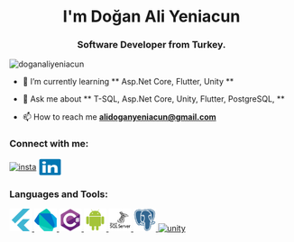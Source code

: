 
<!---
fofofeng/fofofeng is a ✨ special ✨ repository because its `README.md` (this file) appears on your GitHub profile.
You can click the Preview link to take a look at your changes.
--->
<h1 align="center"> I'm Doğan Ali Yeniacun</h1>
<h3 align="center">Software Developer from Turkey.</h3>

<p align="left"> <img src="https://komarev.com/ghpvc/?username=doganaliyeniacun&label=Total%20view&color=08fd7e&style=flat" alt="doganaliyeniacun" /> </p>


- 🌱 I’m currently learning ** Asp.Net Core, Flutter, Unity **

- 💬 Ask me about ** T-SQL, Asp.Net Core, Unity, Flutter, PostgreSQL, **

- 📫 How to reach me **alidoganyeniacun@gmail.com**

<h3 align="left">Connect with me:</h3>
<p align="left">
<a href="https://instagram.com/doganali07" target="blank"><img align="center" src="https://raw.githubusercontent.com/rahuldkjain/github-profile-readme-generator/master/src/images/icons/Social/instagram.svg" alt="insta" height="30" width="40" /></a>
  <a href="https://www.linkedin.com/in/doğan-ali-yeniacun-63a772190/" target="blank"><img align="center" src="https://raw.githubusercontent.com/devicons/devicon/master/icons/linkedin/linkedin-original.svg" alt="in" height="30" width="40" /></a>
</p>

<h3 align="left">Languages and Tools:</h3>
<p align="left"> 
<a href="https://getbootstrap.com" target="_blank"> <img src="https://raw.githubusercontent.com/devicons/devicon/master/icons/flutter/flutter-plain.svg" alt="flutter" width="40" height="40"/> </a>  <a href="https://getbootstrap.com" target="_blank"> <img src="https://raw.githubusercontent.com/devicons/devicon/master/icons/dart/dart-original.svg" alt="dart" width="40" height="40"/> </a>  <a href="https://www.w3schools.com/cs/" target="_blank"> <img src="https://raw.githubusercontent.com/devicons/devicon/master/icons/csharp/csharp-original.svg" alt="csharp" width="40" height="40"/> </a> <a href="https://www.w3schools.com/cs/" target="_blank"> <img src="https://raw.githubusercontent.com/devicons/devicon/master/icons/android/android-plain.svg" alt="android" width="40" height="40"/> </a> <a href="https://www.w3schools.com/cs/" target="_blank"> <img src="https://raw.githubusercontent.com/devicons/devicon/master/icons/microsoftsqlserver/microsoftsqlserver-plain-wordmark.svg" alt="sql" width="40" height="40"/> </a> <a href="https://www.w3schools.com/cs/" target="_blank"> <img src="https://raw.githubusercontent.com/devicons/devicon/master/icons/postgresql/postgresql-plain.svg" alt="p-sql" width="40" height="40"/> </a> 
<a href="https://unity.com/" target="_blank" rel="noreferrer"> <img src="https://www.vectorlogo.zone/logos/unity3d/unity3d-icon.svg" alt="unity" width="40" height="40"/> </a>
 
</p>

<br>
